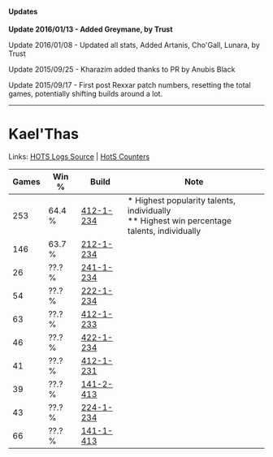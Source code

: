 #### Updates
**Update 2016/01/13 - Added Greymane, by Trust**

Update 2016/01/08 - Updated all stats, Added Artanis, Cho'Gall, Lunara, by Trust

Update 2015/09/25 - Kharazim added thanks to PR by Anubis Black

Update 2015/09/17 - First post Rexxar patch numbers, resetting the total games, potentially shifting builds around a lot.

***

# Kael'Thas

Links: [HOTS Logs Source](https://www.hotslogs.com/Sitewide/HeroDetails?Hero=Kael'Thas) | [HotS Counters](http://hotscounters.com/#/hero/Kael'Thas)

Games  | Win %  | Build     | Note
-----  | -----  | -----     | ----
253    | 64.4 % | [412-1-234](http://www.heroesfire.com/hots/talent-calculator/kaelthas#rtaI) | * Highest popularity talents, individually <br/>** Highest win percentage talents, individually
146    | 63.7 % | [212-1-234](http://www.heroesfire.com/hots/talent-calculator/kaelthas#kFII) | 
26     | ??.? % | [241-1-234](http://www.heroesfire.com/hots/talent-calculator/kaelthas#lM5Y) | 
54     | ??.? % | [222-1-234](http://www.heroesfire.com/hots/talent-calculator/kaelthas#kdio) | 
63     | ??.? % | [412-1-233](http://www.heroesfire.com/hots/talent-calculator/kaelthas#rtaH) | 
46     | ??.? % | [422-1-234](http://www.heroesfire.com/hots/talent-calculator/kaelthas#sF-o) | 
41     | ??.? % | [412-1-231](http://www.heroesfire.com/hots/talent-calculator/kaelthas#rtaF) | 
39     | ??.? % | [141-2-413](http://www.heroesfire.com/hots/talent-calculator/kaelthas#hYEz) | 
43     | ??.? % | [224-1-234](http://www.heroesfire.com/hots/talent-calculator/kaelthas#kibI) | 
66     | ??.? % | [141-1-413](http://www.heroesfire.com/hots/talent-calculator/kaelthas#hX_L) | 
